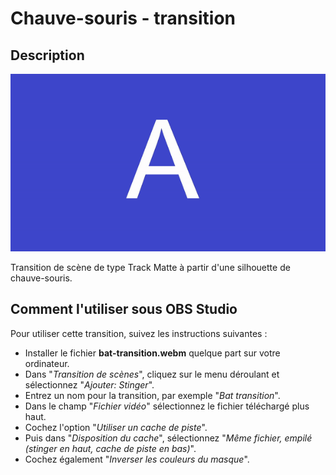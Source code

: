 # Chauve-souris - transition

## Description

![Exemple](assets/img/example.gif)

Transition de scène de type Track Matte à partir d'une silhouette de chauve-souris.

## Comment l'utiliser sous OBS Studio

Pour utiliser cette transition, suivez les instructions suivantes :

- Installer le fichier **bat-transition.webm** quelque part sur votre ordinateur.
- Dans "_Transition de scènes_", cliquez sur le menu déroulant et sélectionnez
"_Ajouter: Stinger_".
- Entrez un nom pour la transition, par exemple "_Bat transition_".
- Dans le champ "_Fichier vidéo_" sélectionnez le fichier téléchargé plus haut.
- Cochez l'option "_Utiliser un cache de piste_".
- Puis dans "_Disposition du cache_", sélectionnez "_Même fichier, empilé (stinger 
en haut, cache de piste en bas)_".
- Cochez également "_Inverser les couleurs du masque_".
